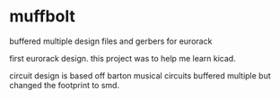 # muffbolt
buffered multiple design files and gerbers for eurorack

first eurorack design. this project was to help me learn kicad. 

circuit design is based off barton musical circuits buffered multiple but changed the footprint to smd.
